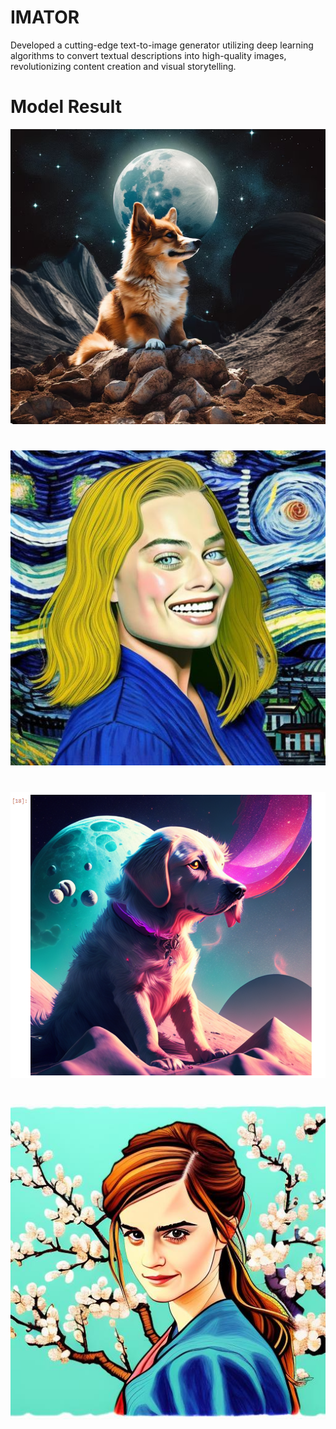 # IMATOR
Developed a cutting-edge text-to-image generator utilizing deep learning algorithms to convert textual descriptions into high-quality images, revolutionizing content creation and visual storytelling.
# Model Result 
![dog on moon](Images/image1.png)
#
![image 1](Images/Image2.jpeg)
#
![image2](Images/Image3.png)
#
![image3](Images/Image4.jpeg)
